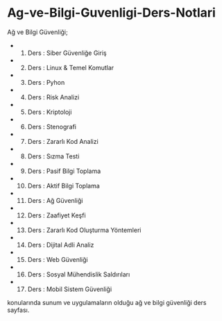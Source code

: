 # Ag-ve-Bilgi-Guvenligi-Ders-Notlari

Ağ ve Bilgi Güvenliği;
* 1.  Ders : Siber Güvenliğe Giriş
* 2.  Ders : Linux & Temel Komutlar
* 3.  Ders : Pyhon
* 4.  Ders : Risk Analizi 
* 5.  Ders : Kriptoloji 
* 6.  Ders : Stenografi
* 7.  Ders : Zararlı Kod Analizi
* 8.  Ders : Sızma Testi
* 9.  Ders : Pasif Bilgi Toplama
* 10. Ders : Aktif Bilgi Toplama
* 11. Ders : Ağ Güvenliği
* 12. Ders : Zaafiyet Keşfi
* 13. Ders : Zararlı Kod Oluşturma Yöntemleri
* 14. Ders : Dijital Adli Analiz
* 15. Ders : Web Güvenliği
* 16. Ders : Sosyal Mühendislik Saldırıları
* 17. Ders : Mobil Sistem Güvenliği 

konularında sunum ve uygulamaların olduğu ağ ve bilgi güvenliği ders sayfası.
